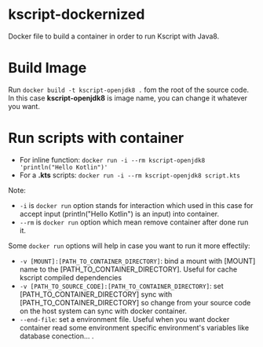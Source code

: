 # kscript-dockernized
Docker file to build a container in order to run Kscript with Java8.

# Build Image
Run `docker build -t kscript-openjdk8 .` fom the root of the source code. In this case **kscript-openjdk8** is image name, you can change it whatever you want.

# Run scripts with container
- For inline function: `docker run -i --rm kscript-openjdk8 'println("Hello Kotlin")'`
- For a **.kts** scripts: `docker run -i --rm kscript-openjdk8 script.kts`

Note: 
- `-i` is `docker run` option stands for interaction which used in this case for accept input (println("Hello Kotlin") is an input) into container.
- `--rm` is `docker run` option which mean remove container after done run it.
      
Some `docker run` options will help in case you want to run it more effectily: 
- `-v [MOUNT]:[PATH_TO_CONTAINER_DIRECTORY]`: bind a mount with [MOUNT] name to the [PATH_TO_CONTAINER_DIRECTORY]. Useful for cache kscript compiled dependencies
- `-v [PATH_TO_SOURCE_CODE]:[PATH_TO_CONTAINER_DIRECTORY]`: set [PATH_TO_CONTAINER_DIRECTORY] sync with [PATH_TO_CONTAINER_DIRECTORY] so change from your source code on the host system can sync with docker container.
- `--end-file`: set a environment file. Useful when you want docker container read some environment specific environment's variables like database conection... .

